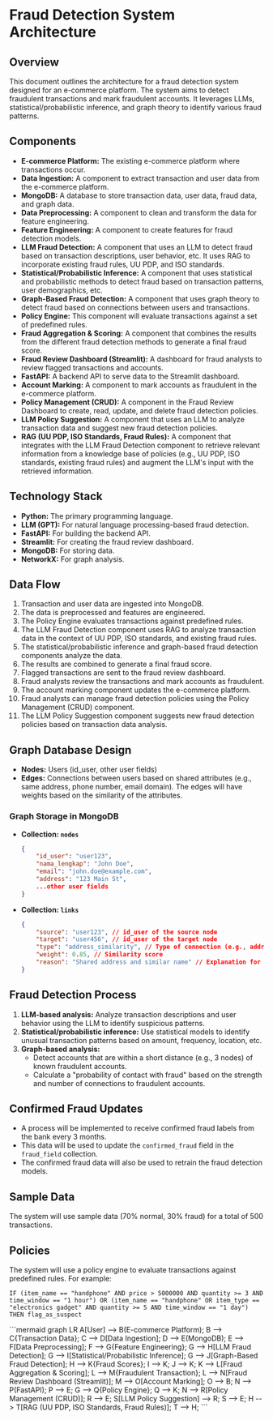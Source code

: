 # Fraud Detection System Architecture

## Overview

This document outlines the architecture for a fraud detection system designed for an e-commerce platform. The system aims to detect fraudulent transactions and mark fraudulent accounts. It leverages LLMs, statistical/probabilistic inference, and graph theory to identify various fraud patterns.

## Components

*   **E-commerce Platform:** The existing e-commerce platform where transactions occur.
*   **Data Ingestion:** A component to extract transaction and user data from the e-commerce platform.
*   **MongoDB:** A database to store transaction data, user data, fraud data, and graph data.
*   **Data Preprocessing:** A component to clean and transform the data for feature engineering.
*   **Feature Engineering:** A component to create features for fraud detection models.
*   **LLM Fraud Detection:** A component that uses an LLM to detect fraud based on transaction descriptions, user behavior, etc. It uses RAG to incorporate existing fraud rules, UU PDP, and ISO standards.
*   **Statistical/Probabilistic Inference:** A component that uses statistical and probabilistic methods to detect fraud based on transaction patterns, user demographics, etc.
*   **Graph-Based Fraud Detection:** A component that uses graph theory to detect fraud based on connections between users and transactions.
*   **Policy Engine:** This component will evaluate transactions against a set of predefined rules.
*   **Fraud Aggregation & Scoring:** A component that combines the results from the different fraud detection methods to generate a final fraud score.
*   **Fraud Review Dashboard (Streamlit):** A dashboard for fraud analysts to review flagged transactions and accounts.
*   **FastAPI:** A backend API to serve data to the Streamlit dashboard.
*   **Account Marking:** A component to mark accounts as fraudulent in the e-commerce platform.
*   **Policy Management (CRUD):** A component in the Fraud Review Dashboard to create, read, update, and delete fraud detection policies.
*   **LLM Policy Suggestion:** A component that uses an LLM to analyze transaction data and suggest new fraud detection policies.
*   **RAG (UU PDP, ISO Standards, Fraud Rules):** A component that integrates with the LLM Fraud Detection component to retrieve relevant information from a knowledge base of policies (e.g., UU PDP, ISO standards, existing fraud rules) and augment the LLM's input with the retrieved information.

## Technology Stack

*   **Python:** The primary programming language.
*   **LLM (GPT):** For natural language processing-based fraud detection.
*   **FastAPI:** For building the backend API.
*   **Streamlit:** For creating the fraud review dashboard.
*   **MongoDB:** For storing data.
*   **NetworkX:** For graph analysis.

## Data Flow

1.  Transaction and user data are ingested into MongoDB.
2.  The data is preprocessed and features are engineered.
3.  The Policy Engine evaluates transactions against predefined rules.
4.  The LLM Fraud Detection component uses RAG to analyze transaction data in the context of UU PDP, ISO standards, and existing fraud rules.
5.  The statistical/probabilistic inference and graph-based fraud detection components analyze the data.
6.  The results are combined to generate a final fraud score.
7.  Flagged transactions are sent to the fraud review dashboard.
8.  Fraud analysts review the transactions and mark accounts as fraudulent.
9.  The account marking component updates the e-commerce platform.
10. Fraud analysts can manage fraud detection policies using the Policy Management (CRUD) component.
11. The LLM Policy Suggestion component suggests new fraud detection policies based on transaction data analysis.

## Graph Database Design

*   **Nodes:** Users (id\_user, other user fields)
*   **Edges:** Connections between users based on shared attributes (e.g., same address, phone number, email domain). The edges will have weights based on the similarity of the attributes.

### Graph Storage in MongoDB

*   **Collection: `nodes`**

    ```json
    {
        "id_user": "user123",
        "nama_lengkap": "John Doe",
        "email": "john.doe@example.com",
        "address": "123 Main St",
        ...other user fields
    }
    ```

*   **Collection: `links`**

    ```json
    {
        "source": "user123", // id_user of the source node
        "target": "user456", // id_user of the target node
        "type": "address_similarity", // Type of connection (e.g., address, phone number)
        "weight": 0.85, // Similarity score
        "reason": "Shared address and similar name" // Explanation for the link
    }
    ```

## Fraud Detection Process

1.  **LLM-based analysis:** Analyze transaction descriptions and user behavior using the LLM to identify suspicious patterns.
2.  **Statistical/probabilistic inference:** Use statistical models to identify unusual transaction patterns based on amount, frequency, location, etc.
3.  **Graph-based analysis:**
    *   Detect accounts that are within a short distance (e.g., 3 nodes) of known fraudulent accounts.
    *   Calculate a "probability of contact with fraud" based on the strength and number of connections to fraudulent accounts.

## Confirmed Fraud Updates

*   A process will be implemented to receive confirmed fraud labels from the bank every 3 months.
*   This data will be used to update the `confirmed_fraud` field in the `fraud_field` collection.
*   The confirmed fraud data will also be used to retrain the fraud detection models.

## Sample Data

The system will use sample data (70% normal, 30% fraud) for a total of 500 transactions.

## Policies

The system will use a policy engine to evaluate transactions against predefined rules. For example:

```
IF (item_name == "handphone" AND price > 5000000 AND quantity >= 3 AND time_window == "1 hour") OR (item_name == "handphone" OR item_type == "electronics gadget" AND quantity >= 5 AND time_window == "1 day") THEN flag_as_suspect
```

\`\`\`mermaid
graph LR
    A[User] --> B(E-commerce Platform);
    B --> C{Transaction Data};
    C --> D[Data Ingestion];
    D --> E(MongoDB);
    E --> F[Data Preprocessing];
    F --> G{Feature Engineering};
    G --> H[LLM Fraud Detection];
    G --> I[Statistical/Probabilistic Inference];
    G --> J[Graph-Based Fraud Detection];
    H --> K{Fraud Scores};
    I --> K;
    J --> K;
    K --> L[Fraud Aggregation & Scoring];
    L --> M{Fraudulent Transaction};
    L --> N[Fraud Review Dashboard (Streamlit)];
    M --> O[Account Marking];
    O --> B;
    N --> P(FastAPI);
    P --> E;
    G --> Q{Policy Engine};
    Q --> K;
    N --> R[Policy Management (CRUD)];
    R --> E;
    S[LLM Policy Suggestion] --> R;
    S --> E;
    H --> T[RAG (UU PDP, ISO Standards, Fraud Rules)];
    T --> H;
\`\`\`
